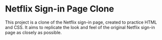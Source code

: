 # Netflix Sign-in Page Clone

This project is a clone of the Netflix sign-in page, created to practice HTML and CSS. It aims to replicate the look and feel of the original Netflix sign-in page as closely as possible.
